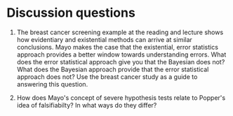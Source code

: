 # Discussion questions

1.  The breast cancer screening example at the reading and lecture shows how evidentiary and existential methods can arrive at similar conclusions. Mayo makes the case that the existential, error statistics approach provides a better window towards understanding errors. What does the error statistical approach give you that the Bayesian does not? What does the Bayesian approach provide that the error statistical approach does not? Use the breast cancer study as a guide to answering this question. 

2. How does Mayo's concept of severe hypothesis tests relate to Popper's idea of falsifiabilty? In what ways do they differ?